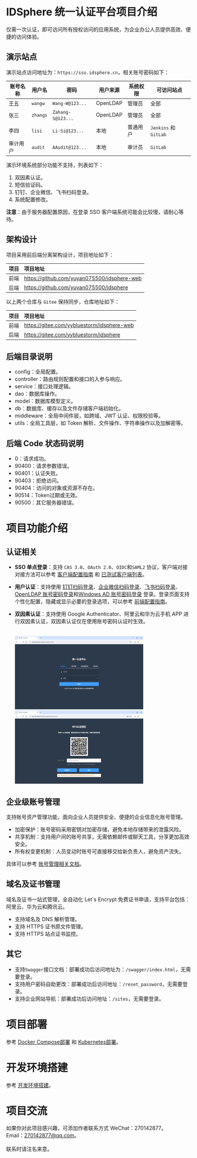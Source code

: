 # IDSphere 统一认证平台项目介绍
仅需一次认证，即可访问所有授权访问的应用系统，为企业办公人员提供高效、便捷的访问体验。
## 演示站点
演示站点访问地址为：`https://sso.idsphere.cn`，相关账号密码如下：

| 账号名称 | 用户名      | 密码                | 用户来源     | 系统权限 | 可访问站点                |
|------|----------|-------------------|----------|------|----------------------|
| 王五   | `wangw`  | `Wang-W@123...`   | OpenLDAP | 管理员  | 全部                   |
| 张三   | `zhangs` | `Zahang-S@123...` | OpenLDAP | 管理员  | 全部                   |
| 李四   | `lisi`   | `Li-Si@123...`    | 本地       | 普通用户 | `Jenkins` 和 `GitLab` |
| 审计用户 | `audit`  | `AAudit@123...`   | 本地       | 审计员  | `GitLab`             |

演示环境系统部分功能不支持，列表如下：
1. 双因素认证。
2. 短信验证码。
3. 钉钉、企业微信、飞书扫码登录。
4. 系统配置修改。

**注意**：由于服务器配置原因，在登录 SSO 客户端系统可能会比较慢，请耐心等待。
## 架构设计
项目采用前后端分离架构设计，项目地址如下：

| 项目  | 项目地址                                        |
|:----|:--------------------------------------------|
| 前端  | https://github.com/yuyan075500/idsphere-web |                                                                                                              |
| 后端  | https://github.com/yuyan075500/idsphere     |

以上两个仓库与 `Gitee` 保持同步，仓库地址如下：

| 项目  | 项目地址                                       |
|:----|:-------------------------------------------|
| 前端  | https://gitee.com/yybluestorm/idsphere-web |                                                                                                              |
| 后端  | https://gitee.com/yybluestorm/idsphere     |
## 后端目录说明
* config：全局配置。
* controller：路由规则配置和接口的入参与响应。
* service：接口处理逻辑。
* dao：数据库操作。
* model：数据库模型定义。
* db：数据库、缓存以及文件存储客户端初始化。
* middleware：全局中间件层，如跨域、JWT 认证、权限校验等。
* utils：全局工具层，如 Token 解析、文件操作、字符串操作以及加解密等。
## 后端 Code 状态码说明
* 0：请求成功。
* 90400：请求参数错误。
* 90401：认证失败。
* 90403：拒绝访问。
* 90404：访问的对象或资源不存在。
* 90514：Token过期或无效。
* 90500：其它服务器错误。
# 项目功能介绍
## 认证相关
* **SSO 单点登录**：支持 `CAS 3.0`、`OAuth 2.0`、`OIDC`和`SAML2` 协议，客户端对接对接方法可以参考 [客户端配置指南](https://github.com/yuyan075500/idsphere/wiki/6%E3%80%81%E5%8D%95%E7%82%B9%E7%99%BB%E5%BD%95%EF%BC%88SSO%EF%BC%89%E5%AE%A2%E6%88%B7%E7%AB%AF%E6%8E%A5%E5%85%A5%E6%8C%87%E5%8D%97 "SSO 客户端对接") 和 [已测试客户端列表](https://github.com/yuyan075500/idsphere/wiki/6%E3%80%81%E5%8D%95%E7%82%B9%E7%99%BB%E5%BD%95%EF%BC%88SSO%EF%BC%89%E5%AE%A2%E6%88%B7%E7%AB%AF%E6%8E%A5%E5%85%A5%E6%8C%87%E5%8D%97#%E5%B7%B2%E9%80%9A%E8%BF%87%E6%B5%8B%E8%AF%95%E7%9A%84%E5%AE%A2%E6%88%B7%E7%AB%AF%E5%88%97%E8%A1%A8 "已测试客户端列表")。
* **用户认证**：支持使用 [钉钉扫码登录](https://github.com/yuyan075500/idsphere/wiki/5%E3%80%81%E7%94%A8%E6%88%B7%E8%AE%A4%E8%AF%81#%E9%92%89%E9%92%89 "钉钉扫码配置")、[企业微信扫码登录](https://github.com/yuyan075500/idsphere/wiki/5%E3%80%81%E7%94%A8%E6%88%B7%E8%AE%A4%E8%AF%81#%E4%BC%81%E4%B8%9A%E5%BE%AE%E4%BF%A1 "企业微信扫码配置")、[飞书扫码登录](https://github.com/yuyan075500/idsphere/wiki/5%E3%80%81%E7%94%A8%E6%88%B7%E8%AE%A4%E8%AF%81#%E9%A3%9E%E4%B9%A6 "飞书扫码配置")、[OpenLDAP 账号密码登录](https://github.com/yuyan075500/idsphere/wiki/5%E3%80%81%E7%94%A8%E6%88%B7%E8%AE%A4%E8%AF%81#openldap "OpenLDAP 配置")和[Windows AD 账号密码登录](https://github.com/yuyan075500/idsphere/wiki/5%E3%80%81%E7%94%A8%E6%88%B7%E8%AE%A4%E8%AF%81#windows-ad "Windows AD配置") 登录。登录页面支持个性化配置，隐藏或显示必要的登录选项，可以参考 [前端配置指南](https://github.com/yuyan075500/ops-web "前端配置")。
* **双因素认证**：支持使用 Google Authenticator、阿里云和华为云手机 APP 进行双因素认证，双因素认证仅在使用账号密码认证时生效。

    <br>
    <img src="deploy/image/login-1.gif" alt="img" width="350" height="200"/>
    <img src="deploy/image/login-mfa.gif" alt="img" width="350" height="200"/>
    <br>

## 企业级账号管理
支持账号资产管理功能，面向企业人员提供安全、便捷的企业信息化账号管理。
* 加密保护：账号密码采用密钥对加密存储，避免本地存储带来的泄露风险。
* 共享机制：支持用户间的账号共享，无需依赖邮件或聊天工具，分享更加高效安全。
* 所有权变更机制：人员变动时账号可直接移交给新负责人，避免资产流失。

具体可以参考 [账号管理相关文档](https://github.com/yuyan075500/idsphere/wiki/4%E3%80%81%E7%B3%BB%E7%BB%9F%E4%BD%BF%E7%94%A8#%E8%B4%A6%E5%8F%B7%E7%AE%A1%E7%90%86 "账号管理")。
## 域名及证书管理
域名及证书一站式管理，全自动化 Let`s Encrypt 免费证书申请，支持平台包括：阿里云、华为云和腾讯云。
* 支持域名及 DNS 解析管理。
* 支持 HTTPS 证书原文件管理。
* 支持 HTTPS 站点证书监控。
## 其它
* 支持`Swagger`接口文档：部署成功后访问地址为：`/swagger/index.html`，无需要登录。
* 支持用户密码自助更改：部署成功后访问地址：`/reset_password`，无需要登录。
* 支持企业网站导航：部署成功后访问地址：`/sites`，无需要登录。
# 项目部署
参考 [Docker Compose部署](https://github.com/yuyan075500/idsphere/wiki/2%E3%80%81%E5%AE%89%E8%A3%85%E9%83%A8%E7%BD%B2#docker-compose-%E9%83%A8%E7%BD%B2 "docker-compose部署") 和 [Kubernetes部署](https://github.com/yuyan075500/idsphere/wiki/2%E3%80%81%E5%AE%89%E8%A3%85%E9%83%A8%E7%BD%B2#kubernetes-%E9%83%A8%E7%BD%B2 "Kubernetes部署")。
# 开发环境搭建
参考 [开发环境搭建](https://github.com/yuyan075500/idsphere/wiki/3%E3%80%81%E5%BC%80%E5%8F%91%E7%8E%AF%E5%A2%83%E6%90%AD%E5%BB%BA "开发环境搭建")。
# 项目交流
如果你对此项目感兴趣，可添加作者联系方式
WeChat：270142877。  
Email：270142877@qq.com。  
<br>
联系时请注名来意。